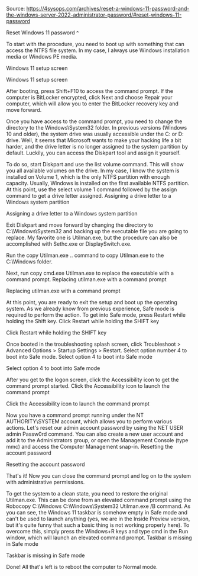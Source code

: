 Source: https://4sysops.com/archives/reset-a-windows-11-password-and-the-windows-server-2022-administrator-password/#reset-windows-11-password


Reset Windows 11 password ^

To start with the procedure, you need to boot up with something that can access the NTFS file system. In my case, I always use Windows installation media or Windows PE media.


Windows 11 setup screen

Windows 11 setup screen

After booting, press Shift+F10 to access the command prompt. If the computer is BitLocker encrypted, click Next and choose Repair your computer, which will allow you to enter the BitLocker recovery key and move forward.

Once you have access to the command prompt, you need to change the directory to the Windows\System32 folder. In previous versions (Windows 10 and older), the system drive was usually accessible under the C: or D: drive. Well, it seems that Microsoft wants to make your hacking life a bit harder, and the drive letter is no longer assigned to the system partition by default. Luckily, you can access the Diskpart tool and assign it yourself.

To do so, start Diskpart and use the list volume command. This will show you all available volumes on the drive. In my case, I know the system is installed on Volume 1, which is the only NTFS partition with enough capacity. Usually, Windows is installed on the first available NTFS partition. At this point, use the select volume 1 command followed by the assign command to get a drive letter assigned.
Assigning a drive letter to a Windows system partition

Assigning a drive letter to a Windows system partition

Exit Diskpart and move forward by changing the directory to C:\Windows\System32 and backing up the executable file you are going to replace. My favorite one is Utilman.exe, but the procedure can also be accomplished with Sethc.exe or DisplaySwitch.exe.

Run the copy Utilman.exe .. command to copy Utilman.exe to the C:\Windows folder.

Next, run copy cmd.exe Utilman.exe to replace the executable with a command prompt.
Replacing utilman.exe with a command prompt

Replacing utilman.exe with a command prompt

At this point, you are ready to exit the setup and boot up the operating system. As we already know from previous experience, Safe mode is required to perform the action. To get into Safe mode, press Restart while holding the Shift key.
Click Restart while holding the SHIFT key

Click Restart while holding the SHIFT key

Once booted in the troubleshooting splash screen, click Troubleshoot > Advanced Options > Startup Settings > Restart. Select option number 4 to boot into Safe mode.
Select option 4 to boot into Safe mode

Select option 4 to boot into Safe mode

After you get to the logon screen, click the Accessibility icon to get the command prompt started.
Click the Accessibility icon to launch the command prompt

Click the Accessibility icon to launch the command prompt

Now you have a command prompt running under the NT AUTHORITY\SYSTEM account, which allows you to perform various actions. Let's reset our admin account password by using the NET USER admin Passw0rd command. You can also create a new user account and add it to the Administrators group, or open the Management Console (type mmc) and access the Computer Management snap-in.
Resetting the account password

Resetting the account password

That's it! Now you can close the command prompt and log on to the system with administrative permissions.

To get the system to a clean state, you need to restore the original Utilman.exe. This can be done from an elevated command prompt using the Robocopy C:\Windows C:\Windows\System32 Utilman.exe /B command. As you can see, the Windows 11 taskbar is somehow empty in Safe mode and can't be used to launch anything (yes, we are in the Inside Preview version, but it's quite funny that such a basic thing is not working properly here). To overcome this, simply press the Windows+R keys and type cmd in the Run window, which will launch an elevated command prompt.
Taskbar is missing in Safe mode

Taskbar is missing in Safe mode

Done! All that's left is to reboot the computer to Normal mode.
